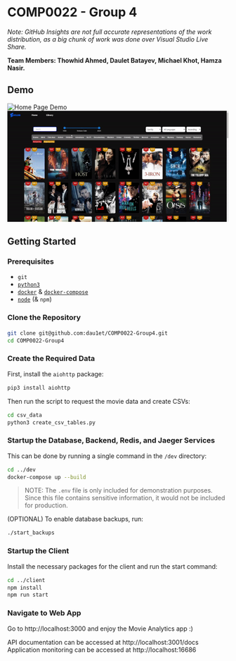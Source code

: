 # COMP0022 - Group 4

_Note: GitHub Insights are not full accurate representations of the work distribution, as a big chunk of work was done over Visual Studio Live Share._

**Team Members: Thowhid Ahmed, Daulet Batayev, Michael Khot, Hamza Nasir.**

## Demo

![Home Page Demo](./demo/home.gif)
![Library Page Demo](./demo/library.gif)

## Getting Started

### Prerequisites

- `git`
- [`python3`](https://www.python.org/downloads/)
- [`docker`](https://docs.docker.com/get-docker/) & [`docker-compose`](https://docs.docker.com/compose/install/)
- [`node`](https://nodejs.org/en/download/) (& `npm`)

### Clone the Repository

```bash
git clone git@github.com:dau1et/COMP0022-Group4.git
cd COMP0022-Group4
```

### Create the Required Data

First, install the `aiohttp` package:

```bash
pip3 install aiohttp
```

Then run the script to request the movie data and create CSVs:

```bash
cd csv_data
python3 create_csv_tables.py
```

### Startup the Database, Backend, Redis, and Jaeger Services

This can be done by running a single command in the `/dev` directory:

```bash
cd ../dev
docker-compose up --build
```

> NOTE: The `.env` file is only included for demonstration purposes. Since this file contains sensitive information, it would not be included for production.

(OPTIONAL) To enable database backups, run:

```bash
./start_backups
```

### Startup the Client

Install the necessary packages for the client and run the start command:

```bash
cd ../client
npm install
npm run start
```

### Navigate to Web App

Go to http://localhost:3000 and enjoy the Movie Analytics app :)

API documentation can be accessed at http://localhost:3001/docs
Application monitoring can be accessed at http://localhost:16686
